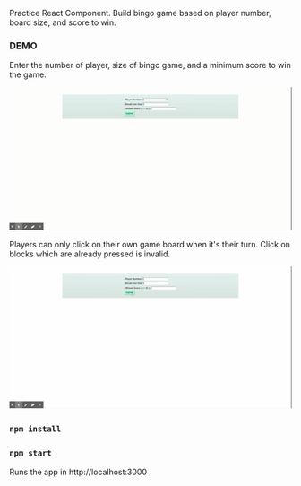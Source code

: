 Practice React Component.
Build bingo game based on player number, board size, and score to win.

### DEMO
Enter the number of player, size of bingo game, and a minimum score to win the game.

![image](https://github.com/esjaja/react-bingo/blob/master/demo/play.gif)

Players can only click on their own game board when it's their turn.
Click on blocks which are already pressed is invalid.

![image](https://github.com/esjaja/react-bingo/blob/master/demo/handleClick.gif)


### `npm install`


### `npm start`
Runs the app in http://localhost:3000
